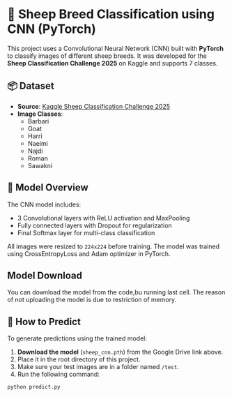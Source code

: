 # 🐑 Sheep Breed Classification using CNN (PyTorch)

This project uses a Convolutional Neural Network (CNN) built with **PyTorch** to classify images of different sheep breeds. It was developed for the **Sheep Classification Challenge 2025** on Kaggle and supports 7 classes.


## 📦 Dataset

- **Source**: [Kaggle Sheep Classification Challenge 2025](https://www.kaggle.com/competitions/sheep-classification-challenge-2025)
- **Image Classes**:
  - Barbari
  - Goat
  - Harri
  - Naeimi
  - Najdi
  - Roman
  - Sawakni


## 🧠 Model Overview

The CNN model includes:

- 3 Convolutional layers with ReLU activation and MaxPooling
- Fully connected layers with Dropout for regularization
- Final Softmax layer for multi-class classification

All images were resized to `224x224` before training. The model was trained using CrossEntropyLoss and Adam optimizer in PyTorch.

##  Model Download
You can download the model from the code,bu running last cell.
The reason of not uploading the model is due to restriction of memory.



## 🚀 How to Predict

To generate predictions using the trained model:

1. **Download the model** (`sheep_cnn.pth`) from the Google Drive link above.
2. Place it in the root directory of this project.
3. Make sure your test images are in a folder named `/test`.
4. Run the following command:

```bash
python predict.py
